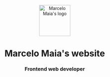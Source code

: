 <p align="center">
  <a href="https://marcelomaias.net">
    <img alt="Marcelo Maia's logo" src="https://marcelomaias.net/icon.png" width="100" />
  </a>
</p>
<h1 align="center">
  Marcelo Maia's website
</h1>
<h3 align="center">
  Frontend web developer
</h3>
